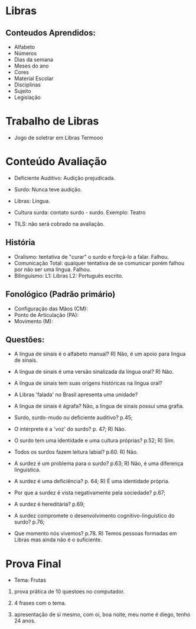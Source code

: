 # Libras

## Conteudos Aprendidos:

- Alfabeto
- Números
- Dias da semana
- Meses do ano
- Cores
- Material Escolar
- Disciplinas
- Sujeito
- Legislação

# Trabalho de Libras

- Jogo de soletrar em Libras Termooo

# Conteúdo Avaliação

- Deficiente Auditivo: Audição prejudicada.
- Surdo: Nunca teve audição.

- Libras: Lingua.

- Cultura surda: contato surdo - surdo.
Exemplo: Teatro

- TILS: não será cobrado na avaliação.

## História
- Oralismo: tentativa de "curar" o surdo e forçá-lo a falar. Falhou.
- Comunicação Total: qualquer tentativa de se comunicar porém falhou por não ser uma língua. Falhou.
- Bilinguismo:
                L1: Libras
                L2: Português escrito.

## Fonológico (Padrão primário)
- Configuração das Mãos (CM):
- Ponto de Articulação (PA): 
- Movimento (M): 

## Questões:
- A língua de sinais é o alfabeto manual?
R) Não, é um apoio para lingua de sinais.

- A língua de sinais é uma versão sinalizada da língua oral?
R) Não.

- A língua de sinais tem suas origens históricas na língua oral?

- A Libras 'falada' no Brasil apresenta uma unidade?

- A língua de sinais é ágrafa?
Não, a lingua de sinais possui uma grafia.

- Surdo, surdo-mudo ou deficiente auditivo? p.45;

- O intérprete é a 'voz' do surdo? p. 47;
R) Não.

- O surdo tem uma identidade e uma cultura próprias? p.52;
R) Sim.

- Todos os surdos fazem leitura labial? p.60.
R) Não.

- A surdez é um problema para o surdo? p.63;
R) Não, é uma diferença linguistica.

- A surdez é uma deficiência? p. 64;
R) É uma identidade própria.

- Por que a surdez é vista negativamente pela sociedade? p.67;


- A surdez é hereditária? p.69;

- A surdez compromete o desenvolvimento cognitivo-linguístico do surdo? p.76;

- Que momento nós vivemos? p.78.
R) Temos pessoas formadas em Libras mas ainda não é o suficiente.

# Prova Final

- Tema: Frutas

1) prova prática de 10 questoes no computador.

2) 4 frases com o tema.

3) apresentação de si mesmo, com oi, boa noite, meu nome é diego, tenho 24 anos.
